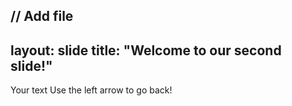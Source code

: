 // Add file
---
layout: slide
title: "Welcome to our second slide!"
---
Your text
Use the left arrow to go back!
